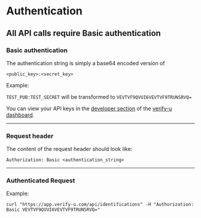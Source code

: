 # Authentication

## All API calls require Basic authentication

### Basic authentication <a name="basic-authentication"></a>

The authentication string is simply a base64 encoded version of

`<public_key>:<secret_key>`

Example:

`TEST_PUB:TEST_SECRET` will be transformed to `VEVTVF9QVUI6VEVTVF9TRUNSRVQ=`

You can view your API keys in the [developer section](https://app.verify-u.com/business/developers) of the [verify-u dashboard](https://app.verify-u.com/business).

---

### Request header <a name="request-header"></a>

The content of the request header should look like:

`Authorization: Basic <authentication_string>`

---

### Authenticated Request <a name="authenticated-request"></a>

Example:

`curl "https://app.verify-u.com/api/identifications" -H "Authorization: Basic VEVTVF9QVUI6VEVTVF9TRUNSRVQ="`
